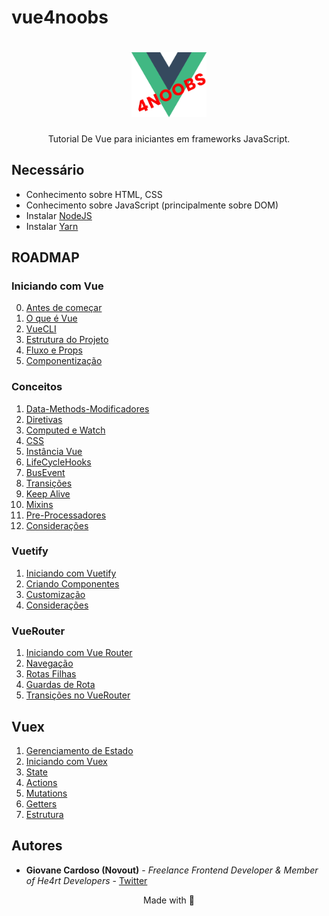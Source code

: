 # vue4noobs

<h1 align="center">
  <img src="../assets/vue2.png" alt="Vue logo" width="120">
</h1>

<p align="center">Tutorial De Vue para iniciantes em frameworks JavaScript.</p>


## Necessário

- Conhecimento sobre HTML, CSS
- Conhecimento sobre JavaScript (principalmente sobre DOM)
- Instalar [NodeJS](https://nodejs.org/en/)
- Instalar [Yarn](https://yarnpkg.com/)

## ROADMAP

### Iniciando com Vue

  0. [Antes de começar](1-Iniciando%20com%20Vue/0-Antes%20de%20começar.md)
  1. [O que é Vue](1-Iniciando%20com%20Vue/1-O%20que%20e%20Vue.md)
  2. [VueCLI](1-Iniciando%20com%20Vue/2-VueCLI.md)
  3. [Estrutura do Projeto](1-Iniciando%20com%20Vue/3-Estrutura%20do%20Projeto.md)
  4. [Fluxo e Props](1-Iniciando%20com%20Vue/4-Fluxo%20e%20Props.md)
  5. [Componentização](1-Iniciando%20com%20Vue/5-Componentização.md)

### Conceitos

  1. [Data-Methods-Modificadores](2-Conceitos/1-Data,%20Methods%20e%20Modificadores.md)
  2. [Diretivas](2-Conceitos/2-Diretivas.md)
  3. [Computed e Watch](2-Conceitos/3-Computed%20e%20Watch.md)
  4. [CSS](2-Conceitos/4-CSS.md)
  5. [Instância Vue](2-Conceitos/5-Instância%20Vue.md)
  6. [LifeCycleHooks](2-Conceitos/6-LifeCycleHooks.md)
  7. [BusEvent](2-Conceitos/7-BusEvent.md)
  8. [Transições](2-Conceitos/8-Transições.md)
  9. [Keep Alive](2-Conceitos/9-Keep%20Alive.md)
  10. [Mixins](2-Conceitos/10-Mixins.md)
  11. [Pre-Processadores](2-Conceitos/11-Pre-Processadores.md)
  12. [Considerações](2-Conceitos/12-Considerações.md)

### Vuetify

  1. [Iniciando com Vuetify](3-Vuetify/1-Iniciando%20com%20Vuetify.md)
  2. [Criando Componentes](3-Vuetify/2-Criando%20Componentes.md)
  3. [Customização](3-Vuetify/3-Customização.md)
  4. [Considerações](3-Vuetify/4-Considerações.md)

### VueRouter

  1. [Iniciando com Vue Router](4-Vue%20Router/1-Iniciando%20com%20Vue%20Router.md)
  2. [Navegação](4-Vue%20Router/2-Navegação.md)
  3. [Rotas Filhas](4-Vue%20Router/3-Rotas%20Filhas.md)
  4. [Guardas de Rota](4-Vue%20Router/4-Guardas%20de%20Rota.md)
  5. [Transições no VueRouter](4-Vue%20Router/5-Transições%20no%20VueRouter.md)

## Vuex

  1. [Gerenciamento de Estado](5-Vuex/1-Gerenciamento%20de%20Estado.md)
  2. [Iniciando com Vuex](5-Vuex/2-Iniciando%20com%20Vuex.md)
  3. [State](5-Vuex/3-State.md)
  4. [Actions](5-Vuex/4-Actions.md)
  5. [Mutations](5-Vuex/5-Mutations.md)
  6. [Getters](5-Vuex/6-Getters.md)
  7. [Estrutura](5-Vuex/7-Estrutura.md)

## Autores

* **Giovane Cardoso (Novout)** -  *Freelance Frontend Developer & Member of He4rt Developers* - [Twitter](https://twitter.com/NovoutT)

<p align="center">Made with 💜</p>
